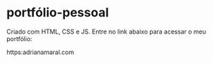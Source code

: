 # portfólio-pessoal
Criado com HTML, CSS e JS.
Entre no link abaixo para acessar o meu portfólio:

https:adrianamaral.com
